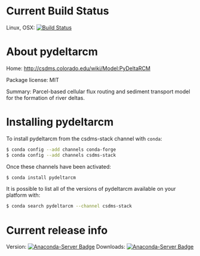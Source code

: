 




# Current Build Status

Linux, OSX: [![Build Status](https://travis-ci.org/csdms-stack/pydeltarcm-recipe.svg?branch=master)](https://travis-ci.org/csdms-stack/pydeltarcm-recipe)

# About pydeltarcm

Home: http://csdms.colorado.edu/wiki/Model:PyDeltaRCM

Package license: MIT

Summary: Parcel-based cellular flux routing and sediment transport
model for the formation of river deltas.

# Installing pydeltarcm

To install pydeltarcm from the csdms-stack channel with `conda`:

```bash
$ conda config --add channels conda-forge
$ conda config --add channels csdms-stack
```

Once these channels have been activated:

```bash
$ conda install pydeltarcm
```

It is possible to list all of the versions of pydeltarcm available on your
platform with:

```bash
$ conda search pydeltarcm --channel csdms-stack
```

# Current release info

Version: [![Anaconda-Server Badge](https://anaconda.org/csdms-stack/pydeltarcm/badges/version.svg)](https://anaconda.org/csdms-stack/pydeltarcm)
Downloads: [![Anaconda-Server Badge](https://anaconda.org/csdms-stack/pydeltarcm/badges/downloads.svg)](https://anaconda.org/csdms-stack/pydeltarcm)
